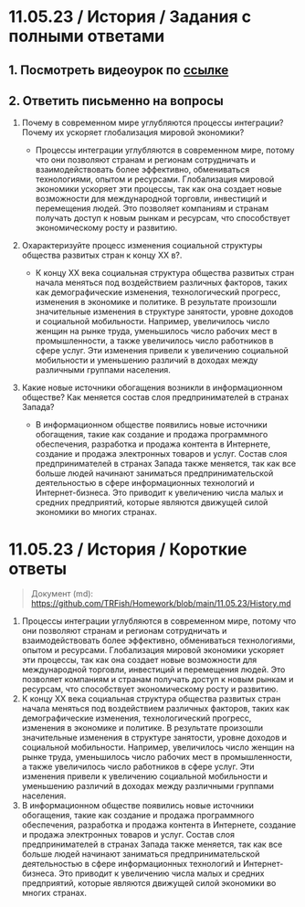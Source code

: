 # 11.05.23 / История / Задания с полными ответами
## 1. Посмотреть видеоурок по [ссылке]

## 2. Ответить письменно на вопросы
1. Почему в современном мире углубляются процессы интеграции? Почему их ускоряет глобализация мировой экономики?

    - Процессы интеграции углубляются в современном мире, потому что они позволяют странам и регионам сотрудничать и взаимодействовать более эффективно, обмениваться технологиями, опытом и ресурсами. Глобализация мировой экономики ускоряет эти процессы, так как она создает новые возможности для международной торговли, инвестиций и перемещения людей. Это позволяет компаниям и странам получать доступ к новым рынкам и ресурсам, что способствует экономическому росту и развитию.

2. Охарактеризуйте процесс изменения социальной структуры общества развитых стран к концу XX в?.

    - К концу XX века социальная структура общества развитых стран начала меняться под воздействием различных факторов, таких как демографические изменения, технологический прогресс, изменения в экономике и политике. В результате произошли значительные изменения в структуре занятости, уровне доходов и социальной мобильности. Например, увеличилось число женщин на рынке труда, уменьшилось число рабочих мест в промышленности, а также увеличилось число работников в сфере услуг. Эти изменения привели к увеличению социальной мобильности и уменьшению различий в доходах между различными группами населения.

3. Какие новые источники обогащения возникли в информационном обществе? Как меняется состав слоя предпринимателей в странах Запада?

    - В информационном обществе появились новые источники обогащения, такие как создание и продажа программного обеспечения, разработка и продажа контента в Интернете, создание и продажа электронных товаров и услуг. Состав слоя предпринимателей в странах Запада также меняется, так как все больше людей начинают заниматься предпринимательской деятельностью в сфере информационных технологий и Интернет-бизнеса. Это приводит к увеличению числа малых и средних предприятий, которые являются движущей силой экономики во многих странах.

[ссылке]: https://yandex.ru/video/preview/5285616530167071381

# 11.05.23 / История / Короткие ответы
> Документ (md): https://github.com/TRFish/Homework/blob/main/11.05.23/History.md

1. Процессы интеграции углубляются в современном мире, потому что они позволяют странам и регионам сотрудничать и взаимодействовать более эффективно, обмениваться технологиями, опытом и ресурсами. Глобализация мировой экономики ускоряет эти процессы, так как она создает новые возможности для международной торговли, инвестиций и перемещения людей. Это позволяет компаниям и странам получать доступ к новым рынкам и ресурсам, что способствует экономическому росту и развитию.
2. К концу XX века социальная структура общества развитых стран начала меняться под воздействием различных факторов, таких как демографические изменения, технологический прогресс, изменения в экономике и политике. В результате произошли значительные изменения в структуре занятости, уровне доходов и социальной мобильности. Например, увеличилось число женщин на рынке труда, уменьшилось число рабочих мест в промышленности, а также увеличилось число работников в сфере услуг. Эти изменения привели к увеличению социальной мобильности и уменьшению различий в доходах между различными группами населения.
3. В информационном обществе появились новые источники обогащения, такие как создание и продажа программного обеспечения, разработка и продажа контента в Интернете, создание и продажа электронных товаров и услуг. Состав слоя предпринимателей в странах Запада также меняется, так как все больше людей начинают заниматься предпринимательской деятельностью в сфере информационных технологий и Интернет-бизнеса. Это приводит к увеличению числа малых и средних предприятий, которые являются движущей силой экономики во многих странах.